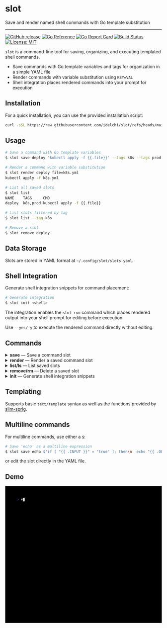 # slot

Save and render named shell commands with Go template substitution

---

[![GitHub release](https://img.shields.io/github/v/release/idelchi/slot)](https://github.com/idelchi/slot/releases)
[![Go Reference](https://pkg.go.dev/badge/github.com/idelchi/slot.svg)](https://pkg.go.dev/github.com/idelchi/slot)
[![Go Report Card](https://goreportcard.com/badge/github.com/idelchi/slot)](https://goreportcard.com/report/github.com/idelchi/slot)
[![Build Status](https://github.com/idelchi/slot/actions/workflows/github-actions.yml/badge.svg)](https://github.com/idelchi/slot/actions/workflows/github-actions.yml/badge.svg)
[![License: MIT](https://img.shields.io/badge/License-MIT-yellow.svg)](https://opensource.org/licenses/MIT)

`slot` is a command-line tool for saving, organizing, and executing templated shell commands.

- Save commands with Go template variables and tags for organization in a simple YAML file
- Render commands with variable substitution using `KEY=VAL`
- Shell integration places rendered commands into your prompt for execution

## Installation

For a quick installation, you can use the provided installation script:

```sh
curl -sSL https://raw.githubusercontent.com/idelchi/slot/refs/heads/main/install.sh | sh -s -- -d ~/.local/bin
```

## Usage

```sh
# Save a command with Go template variables
$ slot save deploy 'kubectl apply -f {{.file}}' --tags k8s --tags prod
```

```sh
# Render a command with variable substitution
$ slot render deploy file=k8s.yml
kubectl apply -f k8s.yml
```

```sh
# List all saved slots
$ slot list
NAME    TAGS     CMD
deploy  k8s,prod kubectl apply -f {{.file}}
```

```sh
# List slots filtered by tag
$ slot list --tag k8s
```

```sh
# Remove a slot
$ slot remove deploy
```

## Data Storage

Slots are stored in YAML format at `~/.config/slot/slots.yaml`.

## Shell Integration

Generate shell integration snippets for command placement:

```sh
# Generate integration
$ slot init <shell>
```

The integration enables the `slot run` command which places rendered output
into your shell prompt for editing before execution.

Use `--yes/-y` to execute the rendered command directly without editing.

## Commands

<details>
<summary><strong>save</strong> — Save a command slot</summary>

- **Usage:** `slot save <name> <command> [flags]`
- **Flags:**
  - `--tags` – Tags for the slot (repeatable)
  - `--force` – Overwrite existing slot

</details>

<details>
<summary><strong>render</strong> — Render a saved command slot</summary>

- **Usage:** `slot render <name> [key=value...]`

</details>

<details>
<summary><strong>list/ls</strong> — List saved slots</summary>

- **Usage:** `slot list [flags]`
- **Flags:**
  - `--tag` – Filter by tag (repeatable)
  - `--tsv` – Output in TSV format

  </details>

<details>
<summary><strong>remove/rm</strong> — Delete a saved slot</summary>

- **Usage:** `slot remove <name>`

</details>

<details>
<summary><strong>init</strong> — Generate shell integration snippets</summary>

- **Usage:** `slot init <bash|zsh> [flags]`
- **Flags:**
  - `--fzf` – Enable fzf integration (binds to Ctrl-X and Ctrl-Z keys)

</details>

## Templating

Supports basic `text/template` syntax as well as the functions provided by [slim-sprig](https://go-task.github.io/slim-sprig).

## Multiline commands

For multiline commands, use either a `$`:

```sh
# Save 'echo' as a multiline expression
$ slot save echo $'if [ "{{ .INPUT }}" = "true" ]; then\n  echo "{{ .OUTPUT }}";\nfi'
```

or edit the slot directly in the YAML file.

## Demo

![Demo](assets/gifs/slot.gif)
